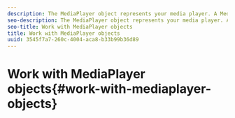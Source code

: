 ```yaml
---
description: The MediaPlayer object represents your media player. A MediaPlayerItem represents audio or video on your player.
seo-description: The MediaPlayer object represents your media player. A MediaPlayerItem represents audio or video on your player.
seo-title: Work with MediaPlayer objects
title: Work with MediaPlayer objects
uuid: 3545f7a7-260c-4004-aca8-b33b99b36d89
---
```


# Work with MediaPlayer objects{#work-with-mediaplayer-objects}
